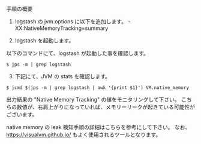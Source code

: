 手順の概要

1. logstash の jvm.options に以下を追加します。
-XX:NativeMemoryTracking=summary

2. logstash を起動します。

以下のコマンドにて、logstash が起動した事を確認します。

`$ jps -m | grep logstash`


3. 下記にて、JVM の stats を確認します。
 
`$ jcmd $(jps -m | grep logstash | awk '{print $1}') VM.native_memory`

出力結果の "Native Memory Tracking"  の値をモニタリングして下さい。
こちらの数値が、右肩上がりになっていれば、メモリーリークが起きている可能性がございます。

native memory の leak 検知手順の詳細はこちらを参考にして下さい。
なお、https://visualvm.github.io/ もよく使用されるツールとなります。

